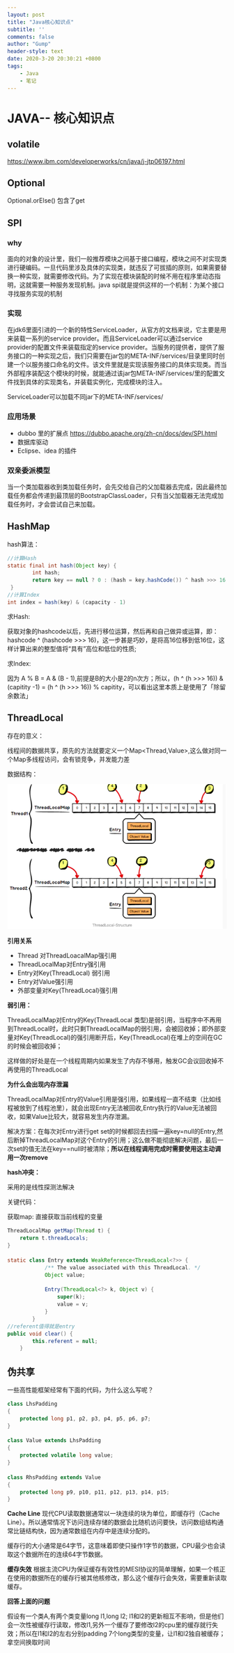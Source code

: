 ```yaml
---
layout: post
title: "Java核心知识点"
subtitle: ''
comments: false
author: "Gump"
header-style: text
date: 2020-3-20 20:30:21 +0800
tags:
    - Java 
    - 笔记
---
```


# JAVA-- 核心知识点

## volatile

https://www.ibm.com/developerworks/cn/java/j-jtp06197.html

## Optional

Optional.orElse() 包含了get

## SPI

### why

面向的对象的设计里，我们一般推荐模块之间基于接口编程，模块之间不对实现类进行硬编码。一旦代码里涉及具体的实现类，就违反了可拔插的原则，如果需要替换一种实现，就需要修改代码。为了实现在模块装配的时候不用在程序里动态指明，这就需要一种服务发现机制。java spi就是提供这样的一个机制：为某个接口寻找服务实现的机制

### 实现

在jdk6里面引进的一个新的特性ServiceLoader，从官方的文档来说，它主要是用来装载一系列的service provider。而且ServiceLoader可以通过service provider的配置文件来装载指定的service provider。当服务的提供者，提供了服务接口的一种实现之后，我们只需要在jar包的META-INF/services/目录里同时创建一个以服务接口命名的文件。该文件里就是实现该服务接口的具体实现类。而当外部程序装配这个模块的时候，就能通过该jar包META-INF/services/里的配置文件找到具体的实现类名，并装载实例化，完成模块的注入。

ServiceLoader可以加载不同jar下的META-INF/services/

### 应用场景

- dubbo 里的扩展点 https://dubbo.apache.org/zh-cn/docs/dev/SPI.html
- 数据库驱动
- Eclipse、idea 的插件

### 双亲委派模型

当一个类加载器收到类加载任务时，会先交给自己的父加载器去完成，因此最终加载任务都会传递到最顶层的BootstrapClassLoader，只有当父加载器无法完成加载任务时，才会尝试自己来加载。

## HashMap

hash算法：

```java
//计算Hash
static final int hash(Object key) {
        int hash;
        return key == null ? 0 : (hash = key.hashCode()) ^ hash >>> 16;
 }
//计算Index
int index = hash(key) & (capacity - 1)
```

求Hash:

获取对象的hashcode以后，先进行移位运算，然后再和自己做异或运算，即：hashcode ^ (hashcode >>> 16)，这一步甚是巧妙，是将高16位移到低16位，这样计算出来的整型值将“具有”高位和低位的性质;

求Index:

因为 A % B = A & (B - 1),前提是B的大小是2的n次方；所以，(h ^ (h >>> 16)) & (capitity -1) = (h ^ (h >>> 16)) % capitity，可以看出这里本质上是使用了「除留余数法」

## ThreadLocal

存在的意义：

线程间的数据共享，原先的方法就要定义一个Map<Thread,Value>,这么做对同一个Map多线程访问，会有锁竞争，并发能力差

数据结构：

<img src="/img/java/threadlocal.png" alt="threadlocal" style="zoom:80%;" />

**引用关系**

- Thread 对ThreadLoacalMap强引用
- ThreadLocalMap对Entry强引用
- Entry对Key(ThreadLocal) 弱引用
- Entry对Value强引用
- 外部变量对Key(ThreadLocal)强引用

**弱引用：**

ThreadLocalMap对Entry的Key(ThreadLocal 类型)是弱引用，当程序中不再用到ThreadLocal时，此时只剩ThreadLocalMap的弱引用，会被回收掉；即外部变量对Key(ThreadLocal)的强引用断开后，Key(ThreadLocal)在堆上的空间在GC的时候会被回收掉；

这样做的好处是在一个线程周期内如果发生了内存不够用，触发GC会议回收掉不再使用的ThreadLocal

**为什么会出现内存泄漏**

ThreadLocalMap对Entry的Value引用是强引用，如果线程一直不结束（比如线程被放到了线程池里），就会出现Entry无法被回收,Entry执行的Value无法被回收，如果Value比较大，就容易发生内存泄漏。

解决方案：在每次对Entry进行get set的时候都回去扫描一遍key=null的Entry,然后断掉ThreadLocalMap对这个Entry的引用；这么做不能彻底解决问题，最后一次set的值无法在key==null时被清除；**所以在线程调用完成时需要使用这主动调用一次remove**

**hash冲突：**

采用的是线性探测法解决

关键代码：

获取map: 直接获取当前线程的变量

```java
ThreadLocalMap getMap(Thread t) {
    return t.threadLocals;
}

static class Entry extends WeakReference<ThreadLocal<?>> {
            /** The value associated with this ThreadLocal. */
            Object value;

            Entry(ThreadLocal<?> k, Object v) {
                super(k);
                value = v;
            }
        }
//referent值得就是entry
public void clear() {
        this.referent = null;
    }
```

## 伪共享

一些高性能框架经常有下面的代码，为什么这么写呢？

```java
class LhsPadding
{
    protected long p1, p2, p3, p4, p5, p6, p7;
}

class Value extends LhsPadding
{
    protected volatile long value;
}

class RhsPadding extends Value
{
    protected long p9, p10, p11, p12, p13, p14, p15;
}
```

**Cache Line**
 现代CPU读取数据通常以一块连续的块为单位，即缓存行（Cache Line）。所以通常情况下访问连续存储的数据会比随机访问要快，访问数组结构通常比链结构快，因为通常数组在内存中是连续分配的。

缓存行的大小通常是64字节，这意味着即使只操作1字节的数据，CPU最少也会读取这个数据所在的连续64字节数据。

**缓存失效**
根据主流CPU为保证缓存有效性的MESI协议的简单理解，如果一个核正在使用的数据所在的缓存行被其他核修改，那么这个缓存行会失效，需要重新读取缓存。

**回答上面的问题**

假设有一个类A,有两个类变量long l1,long l2; l1和l2的更新相互不影响，但是他们会一次性被缓存行读取，修改l1,另外一个缓存了要修改l2的cpu里的缓存就行失效；所以在l1和l2的左右分别padding 7个long类型的变量，让l1和l2独自被缓存；拿空间换取时间

